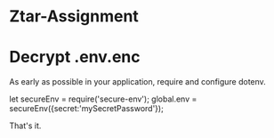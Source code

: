 # Ztar-Assignment

# Decrypt .env.enc
As early as possible in your application, require and configure dotenv.

let secureEnv = require('secure-env');
global.env = secureEnv({secret:'mySecretPassword'});
 
That's it.
